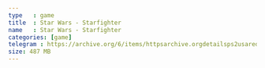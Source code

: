 ```yaml
---
type   : game
title  : Star Wars - Starfighter
name   : Star Wars - Starfighter
categories: [game]
telegram : https://archive.org/6/items/httpsarchive.orgdetailsps2usaredump3/Star%20Wars%20-%20Starfighter.7z
size: 487 MB
---
```




